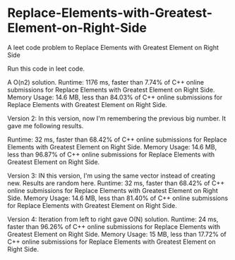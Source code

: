 # Replace-Elements-with-Greatest-Element-on-Right-Side
A leet code problem to Replace Elements with Greatest Element on Right Side

Run this code in leet code.

A O(n2) solution.
Runtime: 1176 ms, faster than 7.74% of C++ online submissions for Replace Elements with Greatest Element on Right Side.
Memory Usage: 14.6 MB, less than 84.03% of C++ online submissions for Replace Elements with Greatest Element on Right Side.

Version 2: In this version, now I'm remembering the previous big number. It gave me following results.

Runtime: 32 ms, faster than 68.42% of C++ online submissions for Replace Elements with Greatest Element on Right Side.
Memory Usage: 14.6 MB, less than 96.87% of C++ online submissions for Replace Elements with Greatest Element on Right Side.

Version 3: IN this version, I'm using the same vector instead of creating new. Results are random here.
Runtime: 32 ms, faster than 68.42% of C++ online submissions for Replace Elements with Greatest Element on Right Side.
Memory Usage: 14.6 MB, less than 81.40% of C++ online submissions for Replace Elements with Greatest Element on Right Side.

Version 4: Iteration from left to right gave O(N) solution.
Runtime: 24 ms, faster than 96.26% of C++ online submissions for Replace Elements with Greatest Element on Right Side.
Memory Usage: 15 MB, less than 17.72% of C++ online submissions for Replace Elements with Greatest Element on Right Side.
